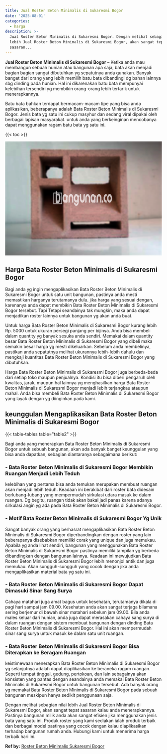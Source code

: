 ```yaml
---
title: Jual Roster Beton Minimalis di Sukaresmi Bogor
date: '2025-08-01'
categories:
  - harga
description: >-
  Jual Roster Beton Minimalis di Sukaresmi Bogor. Dengan melihat sebagian nilai
  lebih Jual Roster Beton Minimalis di Sukaresmi Bogor, akan sangat tepat
  sasaran...
---
```


**Jual Roster Beton Minimalis di Sukaresmi Bogor** – Ketika anda mau membangun sebuah hunian atau bangunan apa saja, bata akan menjadi bagian bagian sangat dibutuhkan yg sepatutnya anda gunakan. Banyak banget dari orang yang lebih memilih batu bata dibandingi dg bahan lainnya sbg dinding pada hunian. Hal ini dikarenakan batu bata mempunyai kelebihan tersendiri yg membikin orang-orang lebih tertarik untuk menerapkannya.

Batu bata bahkan terdapat bermacam-macam tipe yang bisa anda aplikasikan, beberapanya adalah Bata Roster Beton Minimalis di Sukaresmi Bogor. Jenis bata yg satu ini cukup masyhur dan sedang viral dipakai oleh berbagai lapisan masyarakat. untuk anda yang berkeinginan mencobanya dapat menggunakan ragam batu bata yg satu ini.

{{< toc >}}

![Jual Roster Beton Minimalis di Sukaresmi Bogor](/images/bata-roster-minimalis-04.png)

## Harga Bata Roster Beton Minimalis di Sukaresmi Bogor

Bagi anda yg ingin mengaplikasikan Bata Roster Beton Minimalis di Sukaresmi Bogor untuk satu unit bangunan, pastinya anda mesti memastikan harganya terutamanya dulu. jika harga yang sesuai dengan, karenanya anda dapat membikin Bata Roster Beton Minimalis di Sukaresmi Bogor tersebut. Tapi Tetapi seandainya tak mungkin, maka anda dapat menjadikan roster lainnya untuk bangunan yg akan anda buat.

Untuk harga Bata Roster Beton Minimalis di Sukaresmi Bogor kurang lebih Rp. 5000 untuk ukuran persegi panjang per bijinya. Anda bisa membeli dalam quantity yg banyak sesuka anda sendiri. Memakai dalam quantity besar Bata Roster Beton Minimalis di Sukaresmi Bogor yang dibeli maka semakin besar harga yg mesti dikeluarkan. Sebelum anda membelinya, pastikan anda sepatutnya melihat ukurannya lebih-lebih dahulu dan mengkaji kuantitas Bata Roster Beton Minimalis di Sukaresmi Bogor yang dibutuhkan.

Harga Bata Roster Beton Minimalis di Sukaresmi Bogor juga berbeda-beda dari setiap toko maupun penjualnya. Kondisi itu bisa diberi pengaruh oleh kwalitas, jarak, maupun hal lainnya yg menghasilkan harga Bata Roster Beton Minimalis di Sukaresmi Bogor menjadi lebih terjangkau ataupun mahal. Anda bisa membeli Bata Roster Beton Minimalis di Sukaresmi Bogor yang layak dengan yg diinginkan pada kami.

## keunggulan Mengaplikasikan Bata Roster Beton Minimalis di Sukaresmi Bogor

{{< table-tables table="table2" >}}

Bagi anda yang menerapkan Bata Roster Beton Minimalis di Sukaresmi Bogor untuk sebuah bangunan, akan ada banyak banget keunggulan yang bisa anda dapatkan, sebagian diantaranya sebagaimana berikut:

### \- Bata Roster Beton Minimalis di Sukaresmi Bogor Membikin Ruangan Menjadi Lebih Teduh

kelebihan yang pertama bisa anda temukan merupakan membuat ruangan akan menjadi lebih teduh. Keadaan ini berakibat dari roster bata didesain berlubang-lubang yang mempermudah sirkulasi udara masuk ke dalam ruangan. Dg begitu, ruangan tidak akan bakal jadi panas karena adanya sirkulasi angin yg ada pada Bata Roster Beton Minimalis di Sukaresmi Bogor.

### \- Motif Bata Roster Beton Minimalis di Sukaresmi Bogor Yg Unik

Sangat banyak orang yang berhasrat mengaplikasikan Bata Roster Beton Minimalis di Sukaresmi Bogor diperbandingkan dengan roster yang lain beberapanya disebabkan memiliki corak yang unique dan juga memukau. Apabila yg anda lihat sendiri, bangunan yang menggunakan Bata Roster Beton Minimalis di Sukaresmi Bogor pastinya memiliki tampilan yg berbeda dibandingkan dengan bangunan lainnya. Keadaan ini mewujudkan Bata Roster Beton Minimalis di Sukaresmi Bogor lebih menonjol antik dan juga memukau. Akan sungguh-sungguh yang cocok dengan jika anda mengaplikasikan material bata yg satu ini.

### \- Bata Roster Beton Minimalis di Sukaresmi Bogor Dapat Dimasuki Sinar Sang Surya

Cahaya matahari juga amat bagus untuk kesehatan, terutamanya dikala di pagi hari sampai jam 09.00. Kesehatan anda akan sangat terjaga bilamana sering berjemur di bawah sinar matahari sebelum jam 09.00. Bila anda males keluar dari hunian, anda juga dapat merasakan cahaya sang surya di dalam ruangan dengan sistem membuat bangunan dengan dinding Bata Roster Beton Minimalis di Sukaresmi Bogor. Hal ini akan mempermudah sinar sang surya untuk masuk ke dalam satu unit ruangan.

### \- Bata Roster Beton Minimalis di Sukaresmi Bogor Bisa Diterapkan ke Beragam Ruangan

keistimewaan menerapkan Bata Roster Beton Minimalis di Sukaresmi Bogor yg selanjutnya adalah dapat diaplikasikan ke beraneka ragam ruangan. Seperti tempat tinggal, gedung, pertokoan, dan lain sebagainya akan konsisten yang pantas dengan seandainya anda memakai Bata Roster Beton Minimalis di Sukaresmi Bogor untuk bangunan tersebut. Ada banyak orang yg memakai Bata Roster Beton Minimalis di Sukaresmi Bogor pada sebuah bangunan meskipun hanya sedikit penggunaan saja.

Dengan melihat sebagian nilai lebih Jual Roster Beton Minimalis di Sukaresmi Bogor, akan sangat tepat sasaran kalau anda menerapkannya. Pastinya bangunan milik anda akan sangat efisien jika menggunakan jenis bata yang satu ini. Produk roster yang kami sediakan ialah produk terbaik dan berbagai model pastinya yang cocok dengan kalau diaplikasikan terhadap bangunan rumah anda. Hubungi kami untuk menerima harga terbaik hari ini.

**Ref by:** [Roster Beton Minimalis Sukaresmi Bogor](https://id.wikipedia.org/wiki/Roster)
